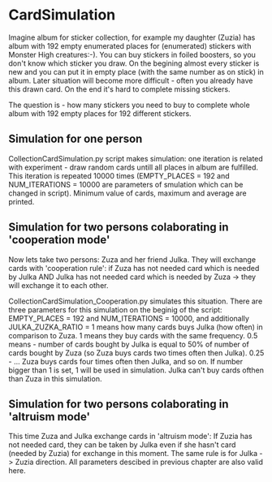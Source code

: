 # CardSimulation
Imagine album for sticker collection, for example my daughter (Zuzia) has album with 192 empty enumerated places 
for (enumerated) stickers with Monster High creatures:-). 
You can buy stickers in foiled boosters, so you don't know which sticker you draw. On the begining almost every sticker is new and you can put 
it in empty place (with the same number as on stick) in album. Later situation will become more difficult - often you already have this drawn card. On the end it's hard to complete missing stickers. 

The question is - how many stickers you need to buy to complete whole album with 192 empty places for 192 different stickers. 
## Simulation for one person 
CollectionCardSimulation.py script makes simulation: one iteration is related with experiment - draw random cards untill all places in album are fulfilled. This iteration is repeated 10000 times (EMPTY_PLACES = 192 and NUM_ITERATIONS = 10000 are parameters of smulation which can be changed in script). 
Minimum value of cards, maximum and average are printed. 

## Simulation for two persons colaborating in 'cooperation mode'
Now lets take two persons: Zuza and her friend Julka. They will exchange cards with 'cooperation rule': if Zuza has not needed card which is needed by Julka AND Julka has not needed card which is needed by Zuza    -> they will exchange it to each other. 

CollectionCardSimulation_Cooperation.py simulates this situation. There are three parameters for this simulation on the beginig of the script:
EMPTY_PLACES = 192 and NUM_ITERATIONS = 10000, and additionally JULKA_ZUZKA_RATIO = 1 means how many cards buys Julka (how often) in comparison to Zuza. 1 means they buy cards with the same frequency. 0.5 means - number of cards bought by Julka is equal to 50% of number of cards bought by Zuza (so Zuza buys cards two times often then Julka). 0.25 - ... Zuza buys cards four times often then Julka, and so on. If number bigger than 1 is set, 1 will be used in simulation. Julka can't buy cards ofthen than Zuza in this simulation.

## Simulation for two persons colaborating in 'altruism mode'
This time Zuza and Julka exchange cards in 'altruism mode': If Zuzia has not needed card, they can be taken by Julka even if she hasn't card (needed by Zuzia) for exchange in this moment. The same rule is for Julka -> Zuzia direction. 
All parameters descibed in previous chapter are also valid here. 